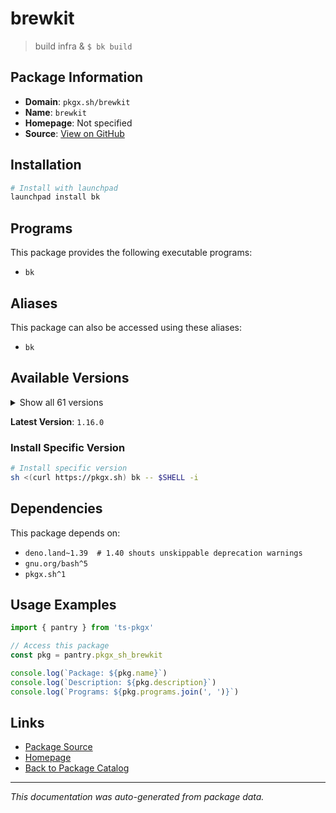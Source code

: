 # brewkit

> build infra & `$ bk build`

## Package Information

- **Domain**: `pkgx.sh/brewkit`
- **Name**: `brewkit`
- **Homepage**: Not specified
- **Source**: [View on GitHub](https://github.com/pkgxdev/pantry/tree/main/projects/pkgx.sh/brewkit/package.yml)

## Installation

```bash
# Install with launchpad
launchpad install bk
```

## Programs

This package provides the following executable programs:

- `bk`

## Aliases

This package can also be accessed using these aliases:

- `bk`

## Available Versions

<details>
<summary>Show all 61 versions</summary>

- `1.16.0`, `1.15.0`, `1.14.3`, `1.14.2`, `1.14.1`
- `1.13.0`, `1.12.0`, `1.11.2`, `1.11.1`, `1.11.0`
- `1.10.7`, `1.10.6`, `1.10.5`, `1.10.4`, `1.10.3`
- `1.10.2`, `1.10.1`, `1.10.0`, `1.9.0`, `1.8.2`
- `1.8.1`, `1.8.0`, `1.7.0`, `1.6.0`, `1.5.1`
- `1.5.0`, `1.4.0`, `1.3.1`, `1.3.0`, `1.2.4`
- `1.2.3`, `1.2.2`, `1.2.1`, `1.1.2`, `1.1.1`
- `1.1.0`, `1.0.2`, `1.0.1`, `1.0.0`, `0.55.8`
- `0.55.7`, `0.55.6`, `0.55.5`, `0.55.4`, `0.55.3`
- `0.55.2`, `0.55.1`, `0.55.0`, `0.54.0`, `0.53.0`
- `0.52.1`, `0.52.0`, `0.51.0`, `0.50.0`, `0.49.0`
- `0.48.0`, `0.47.0`, `0.46.4`, `0.46.3`, `0.46.2`
- `0.46.1`

</details>

**Latest Version**: `1.16.0`

### Install Specific Version

```bash
# Install specific version
sh <(curl https://pkgx.sh) bk -- $SHELL -i
```

## Dependencies

This package depends on:

- `deno.land~1.39  # 1.40 shouts unskippable deprecation warnings`
- `gnu.org/bash^5`
- `pkgx.sh^1`

## Usage Examples

```typescript
import { pantry } from 'ts-pkgx'

// Access this package
const pkg = pantry.pkgx_sh_brewkit

console.log(`Package: ${pkg.name}`)
console.log(`Description: ${pkg.description}`)
console.log(`Programs: ${pkg.programs.join(', ')}`)
```

## Links

- [Package Source](https://github.com/pkgxdev/pantry/tree/main/projects/pkgx.sh/brewkit/package.yml)
- [Homepage](#)
- [Back to Package Catalog](../package-catalog.md)

---

*This documentation was auto-generated from package data.*

